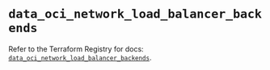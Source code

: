 # `data_oci_network_load_balancer_backends`

Refer to the Terraform Registry for docs: [`data_oci_network_load_balancer_backends`](https://registry.terraform.io/providers/hashicorp/oci/7.19.0/docs/data-sources/network_load_balancer_backends).
